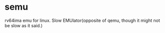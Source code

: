 # semu
rv64ima emu for linux. Slow EMUlator(opposite of qemu, though it might not be slow as it said.)

